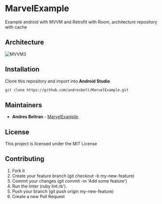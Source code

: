 # MarvelExample
Example android with MVVM and Retrofit with Room, architecture repository with cache

## Architecture

![MVVM3](https://github.com/andresbelt/ExampleZemoga/blob/master/diagram.png)


## Installation
Clone this repository and import into **Android Studio**

```bash
git clone https://github.com/andresbelt/MarvelExample.git
```

## Maintainers

* **Andres Beltran** - [MarvelExample](https://github.com/andresbelt/MarvelExample).

## License

This project is licensed under the MIT License 

## Contributing

1. Fork it
2. Create your feature branch (git checkout -b my-new-feature)
3. Commit your changes (git commit -m 'Add some feature')
4. Run the linter (ruby lint.rb').
5. Push your branch (git push origin my-new-feature)
6. Create a new Pull Request


